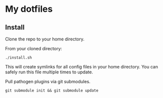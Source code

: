 My dotfiles
============================

Install
-------
Clone the repo to your home directory.

From your cloned directory:

    ./install.sh

This will create symlinks for all config files in your home directory. You can
safely run this file multiple times to update.

Pull pathogen plugins via git submodules.

    git submodule init && git submodule update
